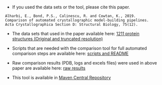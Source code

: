 - If you used the data sets or the tool, please cite this paper.
```
Alharbi, E., Bond, P.S., Calinescu, R. and Cowtan, K., 2019. Comparison of automated crystallographic model-building pipelines. Acta Crystallographica Section D: Structural Biology, 75(12).
```

- The data sets that used in the paper available here: <a href="https://webfiles.york.ac.uk/INFODATA/d4cb35df-a42d-4365-b539-9868730d165f/PipeliensComparison/Datasets/"> 1211 protein structures (Original and truncated
resolution)   </a> 

- Scripts that are needed with the comparison tool for full automated comparison steps are  available here: <a href="https://webfiles.york.ac.uk/INFODATA/d4cb35df-a42d-4365-b539-9868730d165f/PipeliensComparison/Experiment/"> scripts and README</a> 

- Raw comparison results (PDB, logs and excels files) were used in above paper are available here: <a href="https://webfiles.york.ac.uk/INFODATA/d4cb35df-a42d-4365-b539-9868730d165f/PipeliensComparison/Comparison_Results/"> raw results</a> 

- This tool is available in  <a href="https://search.maven.org/search?q=a:crystallographic-model-building-pipelines-comparison-tool"> Maven Central Repository   </a> 